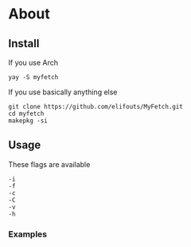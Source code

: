 # About

## Install

If you use Arch
```
yay -S myfetch
```
If you use basically anything else
```
git clone https://github.com/elifouts/MyFetch.git
cd myfetch
makepkg -si
```
## Usage

These flags are available

```
-i
-f
-c
-C
-v
-h
```

### Examples
